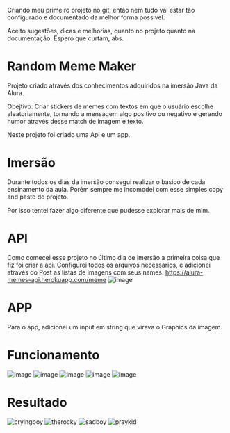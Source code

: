Criando meu primeiro projeto no git, então nem tudo vai estar tão configurado e documentado da melhor forma possivel. 


Aceito sugestões, dicas e melhorias, quanto no projeto quanto na documentação. Espero que curtam, abs.


# Random Meme Maker

Projeto criado através dos conhecimentos adquiridos na imersão Java da Alura.


Obejtivo: Criar stickers de memes com textos em que o usuário escolhe aleatoriamente, tornando a mensagem algo positivo ou negativo e gerando humor através desse match de imagem e texto. 


Neste projeto foi criado uma Api e um app.

# Imersão 

Durante todos os dias da imersão consegui realizar o basico de cada ensinamento da aula. Porém sempre me incomodei com esse simples copy and paste do projeto.

Por isso tentei fazer algo diferente que pudesse explorar mais de mim. 

# API

Como comecei esse projeto no último dia de imersão a primeira coisa que fiz foi criar a api.
Configurei todos os arquivos necessarios, e adicionei através do Post as listas de imagens com seus names.
https://alura-memes-api.herokuapp.com/meme
![image](https://user-images.githubusercontent.com/73120990/180645782-14855ec0-f546-4db9-b8ce-d40e79d03fc4.png)

# APP 

Para o app, adicionei um input em string que virava o Graphics da imagem.  

# Funcionamento 
![image](https://user-images.githubusercontent.com/73120990/180645856-316e79cb-d7c4-4825-a3df-b8536710d0fc.png)
![image](https://user-images.githubusercontent.com/73120990/180646168-b1cf034f-03ff-42d8-8e70-f20e50bb3fd3.png)
![image](https://user-images.githubusercontent.com/73120990/180646187-5aef9816-ab3d-4234-888a-2aa17e5f66f9.png)
![image](https://user-images.githubusercontent.com/73120990/180646214-a4e29792-189a-4287-bd07-126c432d53c5.png)
![image](https://user-images.githubusercontent.com/73120990/180646231-9cc34a29-ff1f-41bf-bc80-210cb1c72bb7.png)

# Resultado
![cryingboy](https://user-images.githubusercontent.com/73120990/180646256-ef046e48-1948-4cc5-82a5-7201e6eaf8a7.png)
![therocky](https://user-images.githubusercontent.com/73120990/180646269-8ba0eebe-74c3-4759-9d99-38dedd3b337c.png)
![sadboy](https://user-images.githubusercontent.com/73120990/180646272-4e0429f1-5fd2-471e-a070-dfd849fa34dd.png)
![praykid](https://user-images.githubusercontent.com/73120990/180646276-814f3658-8ce4-47b2-a400-ad8ebf29a5a7.png)
